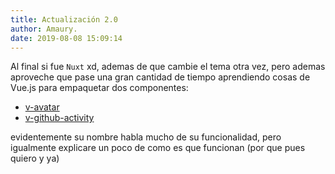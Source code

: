 ```yaml
---
title: Actualización 2.0
author: Amaury.
date: 2019-08-08 15:09:14
---
```


Al final si fue `Nuxt` xd, ademas de que cambie el tema otra vez, pero ademas aproveche que pase una gran cantidad de tiempo aprendiendo cosas de Vue.js para empaquetar dos componentes:

- [v-avatar](https://www.npmjs.com/package/@amaury-tobias/v-avatar)
- [v-github-activity](https://www.npmjs.com/package/v-github-activity)

evidentemente su nombre habla mucho de su funcionalidad, pero igualmente explicare un poco de como es que funcionan (por que pues quiero y ya)